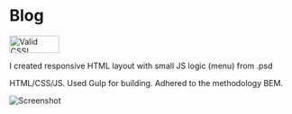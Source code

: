 # Blog

<p>
    <a href="https://jigsaw.w3.org/css-validator/check/referer">
        <img style="border:0;width:88px;height:31px"
            src="https://jigsaw.w3.org/css-validator/images/vcss-blue"
            alt="Valid CSS!" />
    </a>
</p>

I created responsive HTML layout with small JS logic (menu) from .psd

HTML/CSS/JS. Used Gulp for building.
Adhered to the methodology BEM.

![Screenshot](https://i.imgur.com/vhgvLQ0.jpg)
